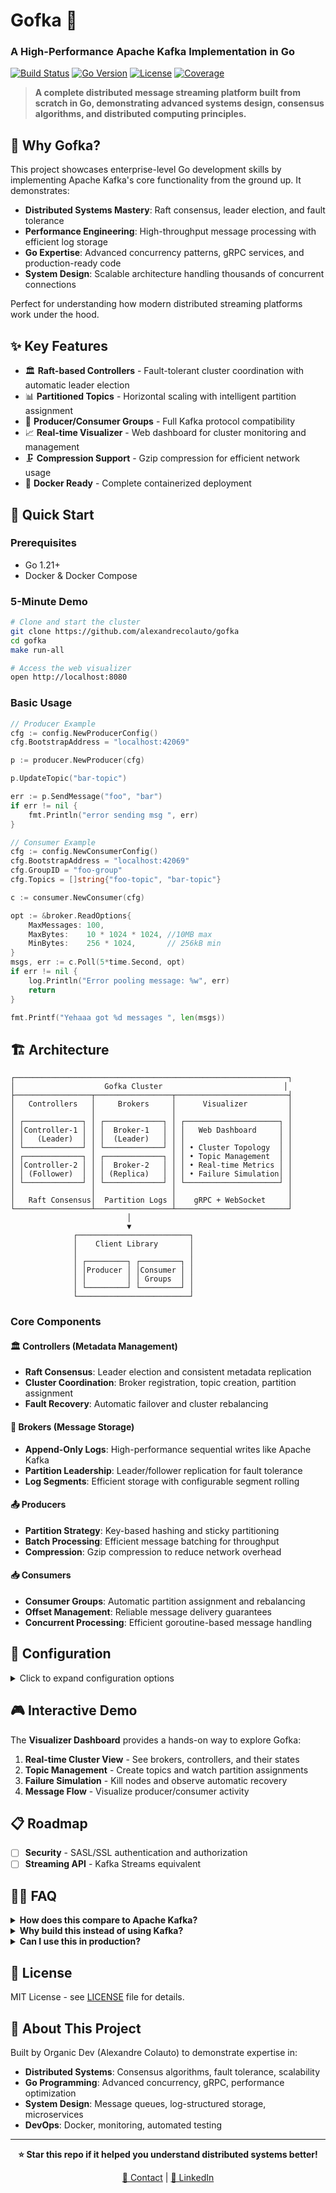 # Gofka 🚀
### A High-Performance Apache Kafka Implementation in Go

[![Build Status](https://img.shields.io/badge/build-passing-brightgreen)](https://github.com/alexandrecolauto/gofka)
[![Go Version](https://img.shields.io/badge/go-1.21+-blue)](https://golang.org/)
[![License](https://img.shields.io/badge/license-MIT-green)](LICENSE)
[![Coverage](https://img.shields.io/badge/coverage-85%25-brightgreen)](https://github.com/alexandrecolauto/gofka)

> **A complete distributed message streaming platform built from scratch in Go, demonstrating advanced systems design, consensus algorithms, and distributed computing principles.**

## 🎯 Why Gofka?

This project showcases enterprise-level Go development skills by implementing Apache Kafka's core functionality from the ground up. It demonstrates:

- **Distributed Systems Mastery**: Raft consensus, leader election, and fault tolerance
- **Performance Engineering**: High-throughput message processing with efficient log storage
- **Go Expertise**: Advanced concurrency patterns, gRPC services, and production-ready code
- **System Design**: Scalable architecture handling thousands of concurrent connections

Perfect for understanding how modern distributed streaming platforms work under the hood.

## ✨ Key Features

- 🏛️ **Raft-based Controllers** - Fault-tolerant cluster coordination with automatic leader election
- 📊 **Partitioned Topics** - Horizontal scaling with intelligent partition assignment
- 🔄 **Producer/Consumer Groups** - Full Kafka protocol compatibility
- 📈 **Real-time Visualizer** - Web dashboard for cluster monitoring and management
- 🗜️ **Compression Support** - Gzip compression for efficient network usage
- 🐳 **Docker Ready** - Complete containerized deployment

## 🚀 Quick Start

### Prerequisites
- Go 1.21+
- Docker & Docker Compose

### 5-Minute Demo

```bash
# Clone and start the cluster
git clone https://github.com/alexandrecolauto/gofka
cd gofka
make run-all

# Access the web visualizer
open http://localhost:8080

```

### Basic Usage

```go
// Producer Example
cfg := config.NewProducerConfig()
cfg.BootstrapAddress = "localhost:42069"

p := producer.NewProducer(cfg)

p.UpdateTopic("bar-topic")

err := p.SendMessage("foo", "bar")
if err != nil {
    fmt.Println("error sending msg ", err)
}
```

```go
// Consumer Example
cfg := config.NewConsumerConfig()
cfg.BootstrapAddress = "localhost:42069"
cfg.GroupID = "foo-group"
cfg.Topics = []string{"foo-topic", "bar-topic"}

c := consumer.NewConsumer(cfg)

opt := &broker.ReadOptions{
    MaxMessages: 100,
    MaxBytes:    10 * 1024 * 1024, //10MB max
    MinBytes:    256 * 1024,       // 256kB min
}
msgs, err := c.Poll(5*time.Second, opt)
if err != nil {
    log.Println("Error pooling message: %w", err)
    return
}

fmt.Printf("Yehaaa got %d messages ", len(msgs))
```

## 🏗️ Architecture

```
┌─────────────────────────────────────────────────────────────┐
│                    Gofka Cluster                           │
├─────────────────┬─────────────────┬─────────────────────────┤
│   Controllers   │     Brokers     │      Visualizer         │
│                 │                 │                         │
│ ┌─────────────┐ │ ┌─────────────┐ │ ┌─────────────────────┐ │
│ │Controller-1 │ │ │  Broker-1   │ │ │   Web Dashboard     │ │
│ │   (Leader)  │ │ │  (Leader)   │ │ │                     │ │
│ └─────────────┘ │ └─────────────┘ │ │ • Cluster Topology  │ │
│ ┌─────────────┐ │ ┌─────────────┐ │ │ • Topic Management  │ │
│ │Controller-2 │ │ │  Broker-2   │ │ │ • Real-time Metrics │ │
│ │ (Follower)  │ │ │ (Replica)   │ │ │ • Failure Simulation│ │
│ └─────────────┘ │ └─────────────┘ │ └─────────────────────┘ │
│                 │                 │                         │
│   Raft Consensus│  Partition Logs │    gRPC + WebSocket     │
└─────────────────┴─────────────────┴─────────────────────────┘
                          │
                          ▼
              ┌─────────────────────────┐
              │    Client Library       │
              │                         │
              │ ┌─────────┐ ┌─────────┐ │
              │ │Producer │ │Consumer │ │
              │ │         │ │ Groups  │ │
              │ └─────────┘ └─────────┘ │
              └─────────────────────────┘
```

### Core Components

#### 🏛️ **Controllers (Metadata Management)**
- **Raft Consensus**: Leader election and consistent metadata replication
- **Cluster Coordination**: Broker registration, topic creation, partition assignment
- **Fault Recovery**: Automatic failover and cluster rebalancing

#### 🏢 **Brokers (Message Storage)**
- **Append-Only Logs**: High-performance sequential writes like Apache Kafka
- **Partition Leadership**: Leader/follower replication for fault tolerance  
- **Log Segments**: Efficient storage with configurable segment rolling

#### 📤 **Producers**
- **Partition Strategy**: Key-based hashing and sticky partitioning
- **Batch Processing**: Efficient message batching for throughput
- **Compression**: Gzip compression to reduce network overhead

#### 📥 **Consumers**  
- **Consumer Groups**: Automatic partition assignment and rebalancing
- **Offset Management**: Reliable message delivery guarantees
- **Concurrent Processing**: Efficient goroutine-based message handling

## 🔧 Configuration

<details>
<summary>Click to expand configuration options</summary>

### Broker Configuration
```yaml
# broker.yaml
server: 
  node_id: "broker1"
  address: "gofka-broker1"
  port: 42069
  max_reconnection_retries: 10
  initial_backoff: 250ms
  #roles can be "broker" or "controller" or both.
  roles: 
    - "broker"


broker:
  # Controller bootstrap address
  controller_address: "gofka-controller1:42069"
  # The interval of heartbeat to controller
  # The value should be a duration string (e.g., "5s", "2m", "1h").
  heartbeat_interval: "250ms"
  # The interval of metadata request from controller
  # The value should be a duration string (e.g., "5s", "2m", "1h").
  metadata_interval: "250ms"
  # Max time behind before being removed from ISR
  # The value should be a duration string (e.g., "5s", "2m", "1h").
  max_lag_timeout: "15s"
  replica:
    # Interval to fetch form leader
    # The value should be a duration string (e.g., "5s", "2m", "1h").
    fetch_interval: "500ms"
  consumer_group:
    # Duration of joining phase, all consumers must connect whithin the time
    # The value should be a duration string (e.g., "5s", "2m", "1h").
    joining_duration: "1s"


visualizer:
  # A boolean flag to enable or disable the visualization client.
  # If set to 'true', the client will attempt to connect to the visualizer server.
  enabled: true
  
  # The address of the external visualizer service.
  address: "gofka-visualizer:42169"
```

### Controller Configuration  
```yaml
# controller.yaml
server: 
  node_id: "controller_1"
  address: "gofka-controller1"
  port: 42069
  max_reconnection_retries: 10
  initial_backoff: 250ms
  #roles can be "broker" or "controller" or both.
  roles: 
    - "controller"
  #controllers peers, only needed for controllers servers. Brokers automatically discover and gets redirected to leader.
  cluster:
    peers:
      controller-1: "gofka-controller1:42069"
      controller-2: "gofka-controller2:42069"
      controller-3: "gofka-controller3:42069"
      controller-4: "gofka-controller4:42069"
      controller-5: "gofka-controller5:42069"


kraft:
  # The timeout for Raft operations, such as leader election or append entries.
  # The value should be a duration string (e.g., "5s", "2m", "1h").
  timeout: "5s"
  
  # A grace period for the system to handle potential delays before declaring a failure.
  # The value is also a duration string.
  grace_period: "10s"
```
</details>


## 🎮 Interactive Demo

The **Visualizer Dashboard** provides a hands-on way to explore Gofka:

1. **Real-time Cluster View** - See brokers, controllers, and their states
2. **Topic Management** - Create topics and watch partition assignments
3. **Failure Simulation** - Kill nodes and observe automatic recovery  
4. **Message Flow** - Visualize producer/consumer activity



## 📋 Roadmap

- [ ] **Security** - SASL/SSL authentication and authorization
- [ ] **Streaming API** - Kafka Streams equivalent

## 🙋‍♂️ FAQ

<details>
<summary><strong>How does this compare to Apache Kafka?</strong></summary>

Gofka implements Kafka's core concepts but is built for learning and demonstration. It's not intended for production use but showcases the same distributed systems principles.
</details>

<details>
<summary><strong>Why build this instead of using Kafka?</strong></summary>

This project demonstrates deep understanding of distributed systems, Go programming, and message queue internals - valuable skills for senior engineering roles.
</details>

<details>
<summary><strong>Can I use this in production?</strong></summary>

This is an educational implementation. For production workloads, use Apache Kafka or managed services like Confluent Cloud.
</details>

## 📄 License

MIT License - see [LICENSE](LICENSE) file for details.

## 🚀 About This Project

Built by Organic Dev (Alexandre Colauto) to demonstrate expertise in:
- **Distributed Systems**: Consensus algorithms, fault tolerance, scalability
- **Go Programming**: Advanced concurrency, gRPC, performance optimization  
- **System Design**: Message queues, log-structured storage, microservices
- **DevOps**: Docker, monitoring, automated testing

---

<div align="center">
  
**⭐ Star this repo if it helped you understand distributed systems better!**

[📧 Contact](mailto:alex@dev.organic) | [💼 LinkedIn](https://www.linkedin.com/in/netoalexandre/) 

</div>



